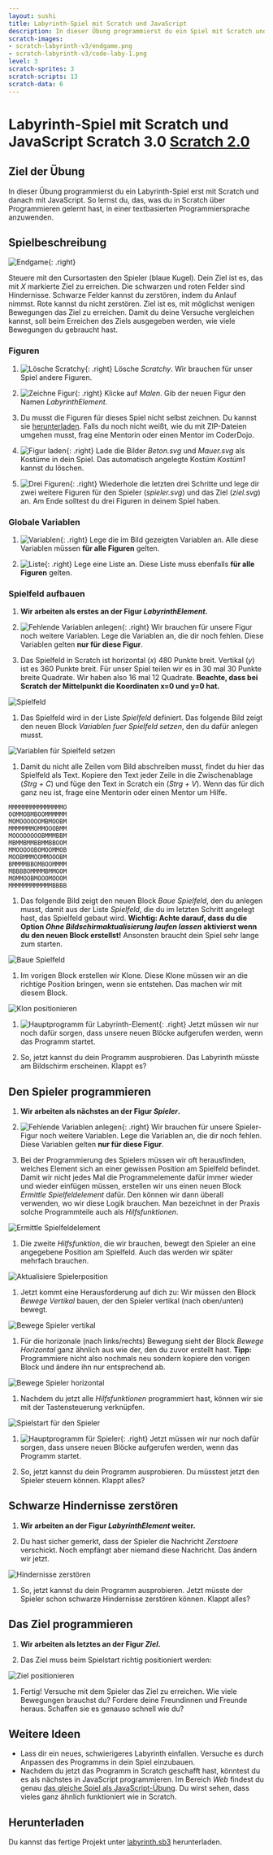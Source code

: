 ```yaml
---
layout: sushi
title: Labyrinth-Spiel mit Scratch und JavaScript
description: In dieser Übung programmierst du ein Spiel mit Scratch und übersetzt es dann in JavaScript
scratch-images:
- scratch-labyrinth-v3/endgame.png
- scratch-labyrinth-v3/code-laby-1.png
level: 3
scratch-sprites: 3
scratch-scripts: 13
scratch-data: 6
---
```


# Labyrinth-Spiel mit Scratch und JavaScript <span class="badge badge-scratch3">Scratch 3.0</span> <a href="scratch-labyrinth.html" class="change-scratch-version">Scratch 2.0</a>

## Ziel der Übung

In dieser Übung programmierst du ein Labyrinth-Spiel erst mit Scratch und danach mit JavaScript. So lernst du, das, was du in Scratch über Programmieren gelernt hast, in einer textbasierten Programmiersprache anzuwenden.

## Spielbeschreibung

![Endgame](scratch-labyrinth-v3/endgame.png){: .right}

Steuere mit den Cursortasten den Spieler (blaue Kugel). Dein Ziel ist es, das mit *X* markierte Ziel zu erreichen. Die schwarzen und roten Felder sind Hindernisse. Schwarze Felder kannst du zerstören, indem du Anlauf nimmst. Rote kannst du nicht zerstören. Ziel ist es, mit möglichst wenigen Bewegungen das Ziel zu erreichen. Damit du deine Versuche vergleichen kannst, soll beim Erreichen des Ziels ausgegeben werden, wie viele Bewegungen du gebraucht hast.

### Figuren

1. ![Lösche Scratchy](scratch-labyrinth-v3/loeschen.png){: .right}
Lösche *Scratchy*. Wir brauchen für unser Spiel andere Figuren.

1. ![Zeichne Figur](scratch-labyrinth-v3/malen.png){: .right}
Klicke auf *Malen*. Gib der neuen Figur den Namen *LabyrinthElement*.

1. Du musst die Figuren für dieses Spiel nicht selbst zeichnen. Du kannst sie [herunterladen](scratch-labyrinth-v3/figuren.zip). Falls du noch nicht weißt, wie du mit ZIP-Dateien umgehen musst, frag eine Mentorin oder einen Mentor im CoderDojo.

1. ![Figur laden](scratch-labyrinth-v3/hochladen.png){: .right}
Lade die Bilder *Beton.svg* und *Mauer.svg* als Kostüme in dein Spiel. Das automatisch angelegte Kostüm *Kostüm1* kannst du löschen.

1. ![Drei Figuren](scratch-labyrinth-v3/figuren.png){: .right}
Wiederhole die letzten drei Schritte und lege dir zwei weitere Figuren für den Spieler (*spieler.svg*) und das Ziel (*ziel.svg*) an. Am Ende solltest du drei Figuren in deinem Spiel haben.

### Globale Variablen

1. ![Variablen](scratch-labyrinth-v3/globale-daten.png){: .right}
Lege die im Bild gezeigten Variablen an. Alle diese Variablen müssen **für alle Figuren** gelten.

1. ![Liste](scratch-labyrinth-v3/globale-liste.png){: .right}
Lege eine Liste an. Diese Liste muss ebenfalls **für alle Figuren** gelten.

### Spielfeld aufbauen

1. **Wir arbeiten als erstes an der Figur *LabyrinthElement*.**

1. ![Fehlende Variablen anlegen](scratch-labyrinth-v3/labyrinth-daten.png){: .right}
Wir brauchen für unsere Figur noch weitere Variablen. Lege die Variablen an, die dir noch fehlen. Diese Variablen gelten **nur für diese Figur**.

1. Das Spielfeld in Scratch ist horizontal (*x*) 480 Punkte breit. Vertikal (*y*) ist es 360 Punkte breit. Für unser Spiel teilen wir es in 30 mal 30 Punkte breite Quadrate. Wir haben also 16 mal 12 Quadrate. **Beachte, dass bei Scratch der Mittelpunkt die Koordinaten x=0 und y=0 hat.**

![Spielfeld](scratch-labyrinth-v3/scratch-spielfeld.png)

1. Das Spielfeld wird in der Liste *Spielfeld* definiert. Das folgende Bild zeigt den neuen Block *Variablen fuer Spielfeld setzen*, den du dafür anlegen musst.

![Variablen für Spielfeld setzen](scratch-labyrinth-v3/code-laby-1.png)

1. Damit du nicht alle Zeilen vom Bild abschreiben musst, findet du hier das Spielfeld als Text. Kopiere den Text jeder Zeile in die Zwischenablage (*Strg + C*) und füge den Text in Scratch ein (*Strg + V*). Wenn das für dich ganz neu ist, frage eine Mentorin oder einen Mentor um Hilfe.

```
MMMMMMMMMMMMMMMO
OOMMOBMBOOMMMMMM
MOMOOOOOOMBMOOBM
MMMMMMMOMMOOOBMM
MOOOOOOOOBMMMBBM
MBMMBMMBBMMBBOOM
MMOOOOOBOMOOMMOB
MOOBMMMOOMMOOOBM
BMMMMBBOMBOOMMMM
MBBBBOMMMMBMMOOM
MOMMOOBMOOOMOOOM
MMMMMMMMMMMMBBBB
```

1. Das folgende Bild zeigt den neuen Block *Baue Spielfeld*, den du anlegen musst, damit aus der Liste *Spielfeld*, die du im letzten Schritt angelegt hast, das Spielfeld gebaut wird. **Wichtig: Achte darauf, dass du die Option *Ohne Bildschirmaktualisierung laufen lassen* aktivierst wenn du den neuen Block erstellst!** Ansonsten braucht dein Spiel sehr lange zum starten.

![Baue Spielfeld](scratch-labyrinth-v3/code-laby-2.png)

1. Im vorigen Block erstellen wir Klone. Diese Klone müssen wir an die richtige Position bringen, wenn sie entstehen. Das machen wir mit diesem Block.

![Klon positionieren](scratch-labyrinth-v3/code-laby-3.png)

1. ![Hauptprogramm für Labyrinth-Element](scratch-labyrinth-v3/code-laby-4.png){: .right}
Jetzt müssen wir nur noch dafür sorgen, dass unsere neuen Blöcke aufgerufen werden, wenn das Programm startet.

1. So, jetzt kannst du dein Programm ausprobieren. Das Labyrinth müsste am Bildschirm erscheinen. Klappt es?

## Den Spieler programmieren

1. **Wir arbeiten als nächstes an der Figur *Spieler*.**

1. ![Fehlende Variablen anlegen](scratch-labyrinth-v3/code-spieler-1.png){: .right}
Wir brauchen für unsere Spieler-Figur noch weitere Variablen. Lege die Variablen an, die dir noch fehlen. Diese Variablen gelten **nur für diese Figur**.

1. Bei der Programmierung des Spielers müssen wir oft herausfinden, welches Element sich an einer gewissen Position am Spielfeld befindet. Damit wir nicht jedes Mal die Programmelemente dafür immer wieder und wieder einfügen müssen, erstellen wir uns einen neuen Block *Ermittle Spielfeldelement* dafür. Den können wir dann überall verwenden, wo wir diese Logik brauchen. Man bezeichnet in der Praxis solche Programmteile auch als *Hilfsfunktionen*.

![Ermittle Spielfeldelement](scratch-labyrinth-v3/code-spieler-2.png)

1. Die zweite *Hilfsfunktion*, die wir brauchen, bewegt den Spieler an eine angegebene Position am Spielfeld. Auch das werden wir später mehrfach brauchen.

![Aktualisiere Spielerposition](scratch-labyrinth-v3/code-spieler-3.png)

1. Jetzt kommt eine Herausforderung auf dich zu: Wir müssen den Block *Bewege Vertikal* bauen, der den Spieler vertikal (nach oben/unten) bewegt.

![Bewege Spieler vertikal](scratch-labyrinth-v3/code-spieler-3.png)

1. Für die horizonale (nach links/rechts) Bewegung sieht der Block *Bewege Horizontal* ganz ähnlich aus wie der, den du zuvor erstellt hast. **Tipp:** Programmiere nicht also nochmals neu sondern kopiere den vorigen Block und ändere ihn nur entsprechend ab.

![Bewege Spieler horizontal](scratch-labyrinth-v3/code-spieler-4.png)

1. Nachdem du jetzt alle *Hilfsfunktionen* programmiert hast, können wir sie mit der Tastensteuerung verknüpfen.

![Spielstart für den Spieler](scratch-labyrinth-v3/code-spieler-5.png)

1. ![Hauptprogramm für Spieler](scratch-labyrinth-v3/code-spieler-6.png){: .right}
Jetzt müssen wir nur noch dafür sorgen, dass unsere neuen Blöcke aufgerufen werden, wenn das Programm startet.

1. So, jetzt kannst du dein Programm ausprobieren. Du müsstest jetzt den Spieler steuern können. Klappt alles?

## Schwarze Hindernisse zerstören

1. **Wir arbeiten an der Figur *LabyrinthElement* weiter.**

1. Du hast sicher gemerkt, dass der Spieler die Nachricht *Zerstoere* verschickt. Noch empfängt aber niemand diese Nachricht. Das ändern wir jetzt.

![Hindernisse zerstören](scratch-labyrinth-v3/code-laby-5.png)

1. So, jetzt kannst du dein Programm ausprobieren. Jetzt müsste der Spieler schon schwarze Hindernisse zerstören können. Klappt alles?

## Das Ziel programmieren

1. **Wir arbeiten als letztes an der Figur *Ziel*.**

1. Das Ziel muss beim Spielstart richtig positioniert werden:

![Ziel positionieren](scratch-labyrinth-v3/code-ziel.png)

1. Fertig! Versuche mit dem Spieler das Ziel zu erreichen. Wie viele Bewegungen brauchst du? Fordere deine Freundinnen und Freunde heraus. Schaffen sie es genauso schnell wie du?

## Weitere Ideen

* Lass dir ein neues, schwierigeres Labyrinth einfallen. Versuche es durch Anpassen des Programms in dein Spiel einzubauen.
* Nachdem du jetzt das Programm in Scratch geschafft hast, könntest du es als nächstes in JavaScript programmieren. Im Bereich *Web* findest du genau [das gleiche Spiel als JavaScript-Übung](../web/labyrinth-mit-svg.html). Du wirst sehen, dass vieles ganz ähnlich funktioniert wie in Scratch.

## Herunterladen

Du kannst das fertige Projekt unter [labyrinth.sb3](scratch-labyrinth-v3/labyrinth.sb3) herunterladen.

